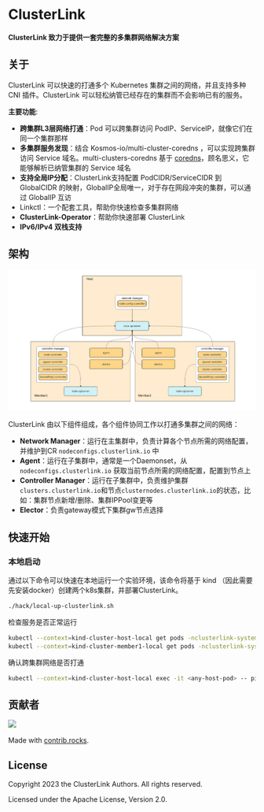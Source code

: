 # ClusterLink

**ClusterLink 致力于提供一套完整的多集群网络解决方案**

## 关于

ClusterLink 可以快速的打通多个 Kubernetes 集群之间的网络，并且支持多种 CNI 插件。ClusterLink 可以轻松纳管已经存在的集群而不会影响已有的服务。

**主要功能**:
- **跨集群L3层网络打通**：Pod 可以跨集群访问 PodIP、ServiceIP，就像它们在同一个集群那样
- **多集群服务发现**：结合 Kosmos-io/multi-cluster-coredns ，可以实现跨集群访问 Service 域名。multi-clusters-coredns 基于 [coredns](https://github.com/coredns/coredns)，顾名思义，它能够解析已纳管集群的 Service 域名
- **支持全局IP分配**：ClusterLink支持配置 PodCIDR/ServiceCIDR 到 GlobalCIDR 的映射，GlobalIP全局唯一，对于存在网段冲突的集群，可以通过 GlobalIP 互访
- Linkctl：一个配套工具，帮助你快速检查多集群网络
- **ClusterLink-Operator**：帮助你快速部署 ClusterLink
- **IPv6/IPv4 双栈支持**

## 架构

<div><img src="./docs/images/clusterlink-arch.png" style="width:900px;" /></div>

ClusterLink 由以下组件组成，各个组件协同工作以打通多集群之间的网络：

- **Network Manager**：运行在主集群中，负责计算各个节点所需的网络配置，并维护到CR `nodeconfigs.clusterlink.io` 中
- **Agent**：运行在子集群中，通常是一个Daemonset，从 `nodeconfigs.clusterlink.io` 获取当前节点所需的网络配置，配置到节点上
- **Controller Manager**：运行在子集群中，负责维护集群`clusters.clusterlink.io`和节点`clusternodes.clusterlink.io`的状态，比如：集群节点新增/删除、集群IPPool变更等
- **Elector**：负责gateway模式下集群gw节点选择

## 快速开始

### 本地启动
通过以下命令可以快速在本地运行一个实验环境，该命令将基于 kind （因此需要先安装docker）创建两个k8s集群，并部署ClusterLink。
```bash
./hack/local-up-clusterlink.sh
```
检查服务是否正常运行
```bash
kubectl --context=kind-cluster-host-local get pods -nclusterlink-system
kubectl --context=kind-cluster-member1-local get pods -nclusterlink-system
```
确认跨集群网络是否打通
```bash
kubectl --context=kind-cluster-host-local exec -it <any-host-pod> -- ping <any-member1-pod-ip>
```

## 贡献者

<a href="https://github.com/kosmos-io/clusterlink/graphs/contributors">
  <img src="https://contrib.rocks/image?repo=kosmos-io/clusterlink" />
</a>

Made with [contrib.rocks](https://contrib.rocks).

## License
Copyright 2023 the ClusterLink Authors. All rights reserved.

Licensed under the Apache License, Version 2.0.